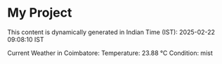 # My Project

This content is dynamically generated in Indian Time (IST): 2025-02-22 09:08:10 IST


Current Weather in Coimbatore:
Temperature: 23.88 °C
Condition: mist
